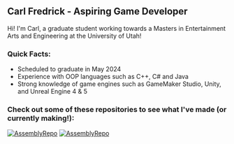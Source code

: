 ## Carl Fredrick - Aspiring Game Developer
Hi! I'm Carl, a graduate student working towards a Masters in Entertainment Arts and Engineering at the University of Utah!

### Quick Facts:
- Scheduled to graduate in May 2024
- Experience with OOP languages such as C++, C# and Java
- Strong knowledge of game engines such as GameMaker Studio, Unity, and Unreal Engine 4 & 5

### Check out some of these repositories to see what I've made (or currently making!):
[![AssemblyRepo](https://github-readme-stats.vercel.app/api/pin/?username=Fredrick117&repo=Assembly_Unity)](https://github.com/Fredrick117/Assembly_Unity)
[![AssemblyRepo](https://github-readme-stats.vercel.app/api/pin/?username=Fredrick117&repo=Sandworm)](https://github.com/Fredrick117/Sandworm)

